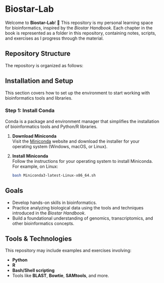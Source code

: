 # Biostar-Lab

Welcome to **Biostar-Lab**! 🚀 This repository is my personal learning space for bioinformatics, inspired by the *Biostar Handbook*. Each chapter in the book is represented as a folder in this repository, containing notes, scripts, and exercises as I progress through the material.

## Repository Structure

The repository is organized as follows:


## Installation and Setup

This section covers how to set up the environment to start working with bioinformatics tools and libraries.

### Step 1: Install Conda

Conda is a package and environment manager that simplifies the installation of bioinformatics tools and Python/R libraries.  

1. **Download Miniconda**  
   Visit the [Miniconda](https://docs.conda.io/en/latest/miniconda.html) website and download the installer for your operating system (Windows, macOS, or Linux).  
   
2. **Install Miniconda**  
   Follow the instructions for your operating system to install Miniconda. For example, on Linux:  
   ```bash
   bash Miniconda3-latest-Linux-x86_64.sh


## Goals

- Develop hands-on skills in bioinformatics.
- Practice analyzing biological data using the tools and techniques introduced in the *Biostar Handbook*.
- Build a foundational understanding of genomics, transcriptomics, and other bioinformatics concepts.

## Tools & Technologies

This repository may include examples and exercises involving:

- **Python**
- **R**
- **Bash/Shell scripting**
- Tools like **BLAST**, **Bowtie**, **SAMtools**, and more.

